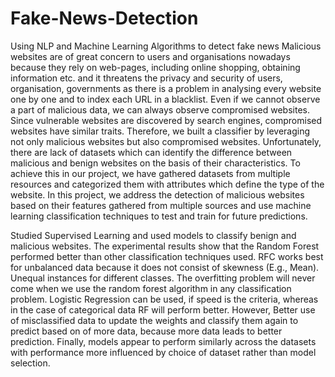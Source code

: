 # Fake-News-Detection
Using NLP and Machine Learning Algorithms to detect fake news
Malicious websites are of great concern to users and organisations nowadays because they rely
on web-pages, including online shopping, obtaining information etc. and it threatens the
privacy and security of users, organisation, governments as there is a problem in analysing
every website one by one and to index each URL in a blacklist. Even if we cannot observe a part
of malicious data, we can always observe compromised websites. Since vulnerable websites are
discovered by search engines, compromised websites have similar traits. Therefore, we built a
classifier by leveraging not only malicious websites but also compromised websites.
Unfortunately, there are lack of datasets which can identify the difference between malicious
and benign websites on the basis of their characteristics. To achieve this in our project, we have
gathered datasets from multiple resources and categorized them with attributes which define
the type of the website. In this project, we address the detection of malicious websites based
on their features gathered from multiple sources and use machine learning classification
techniques to test and train for future predictions.

Studied Supervised Learning and used models to classify benign and
malicious websites. The experimental results show that the Random Forest performed better
than other classification techniques used. RFC works best for unbalanced data because it does
not consist of skewness (E.g., Mean). Unequal instances for different classes. The overfitting
problem will never come when we use the random forest algorithm in any classification problem.
Logistic Regression can be used, if speed is the criteria, whereas in the case of categorical data
RF will perform better. However, Better use of misclassified data to update the weights and
classify them again to predict based on of more data, because more data leads to better
prediction. Finally, models appear to perform similarly across the datasets with performance
more influenced by choice of dataset rather than model selection.
